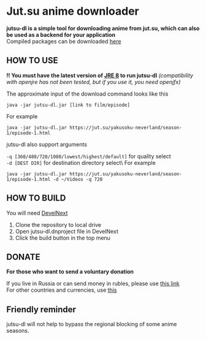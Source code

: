 # Jut.su anime downloader
**jutsu-dl is a simple tool for downloading anime from jut.su, which can also be used as a backend for your application**\
Compiled packages can be downloaded [here](https://github.com/ZzEdovec/jutsu-dl/releases)
## HOW TO USE
**!! You must have the latest version of [JRE 8](https://www.java.com) to run jutsu-dl** *(compatibility with openjre has not been tested, but if you use it, you need openjfx)*

The approximate input of the download command looks like this

    java -jar jutsu-dl.jar [link to film/episode]
For example

    java -jar jutsu-dl.jar https://jut.su/yakusoku-neverland/season-1/episode-1.html

jutsu-dl also support arguments

`-q [360/480/720/1080/lowest/highest/default]` for quality select\
`-d [DEST DIR]` for destination directory select\\
For example

    java -jar jutsu-dl.jar https://jut.su/yakusoku-neverland/season-1/episode-1.html -d ~/Videos -q 720
## HOW TO BUILD
You will need [DevelNext](https://develnext.org)

1. Clone the repository to local drive
2. Open jutsu-dl.dnproject file in DevelNext
3. Click the build button in the top menu
## DONATE
**For those who want to send a voluntary donation**

If you live in Russia or can send money in rubles, please use [this link](https://yoomoney.ru/to/4100116276215735)\
For other countries and currencies, use [this](https://www.donationalerts.com/r/queinu)
## Friendly reminder
jutsu-dl will not help to bypass the regional blocking of some anime seasons.

